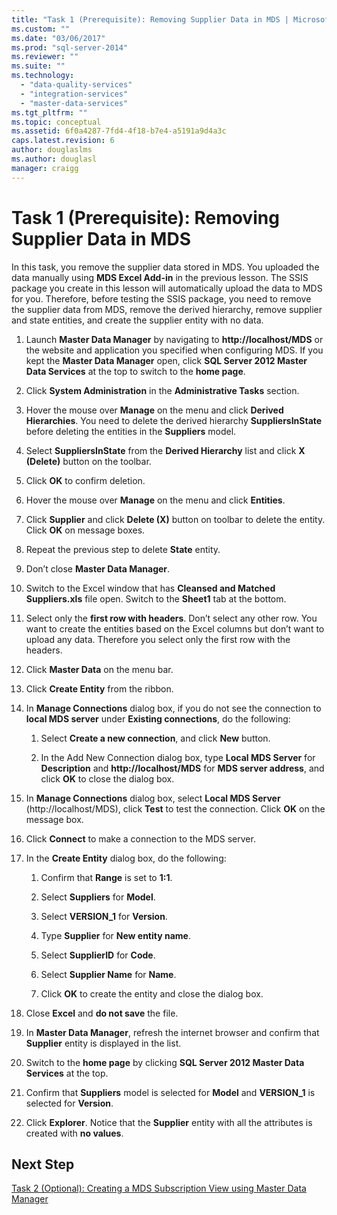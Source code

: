 ```yaml
---
title: "Task 1 (Prerequisite): Removing Supplier Data in MDS | Microsoft Docs"
ms.custom: ""
ms.date: "03/06/2017"
ms.prod: "sql-server-2014"
ms.reviewer: ""
ms.suite: ""
ms.technology: 
  - "data-quality-services"
  - "integration-services"
  - "master-data-services"
ms.tgt_pltfrm: ""
ms.topic: conceptual
ms.assetid: 6f0a4287-7fd4-4f18-b7e4-a5191a9d4a3c
caps.latest.revision: 6
author: douglaslms
ms.author: douglasl
manager: craigg
---
```

# Task 1 (Prerequisite): Removing Supplier Data in MDS
  In this task, you remove the supplier data stored in MDS. You uploaded the data manually using **MDS Excel Add-in** in the previous lesson. The SSIS package you create in this lesson will automatically upload the data to MDS for you. Therefore, before testing the SSIS package, you need to remove the supplier data from MDS, remove the derived hierarchy, remove supplier and state entities, and create the supplier entity with no data.  
  
1.  Launch **Master Data Manager** by navigating to **http://localhost/MDS** or the website and application you specified when configuring MDS. If you kept the **Master Data Manager** open, click **SQL Server 2012 Master Data Services** at the top to switch to the **home page**.  
  
2.  Click **System Administration** in the **Administrative Tasks** section.  
  
3.  Hover the mouse over **Manage** on the menu and click **Derived Hierarchies**. You need to delete the derived hierarchy **SuppliersInState** before deleting the entities in the **Suppliers** model.  
  
4.  Select **SuppliersInState** from the **Derived Hierarchy** list and click **X (Delete)** button on the toolbar.  
  
5.  Click **OK** to confirm deletion.  
  
6.  Hover the mouse over **Manage** on the menu and click **Entities**.  
  
7.  Click **Supplier** and click **Delete (X)** button on toolbar to delete the entity. Click **OK** on message boxes.  
  
8.  Repeat the previous step to delete **State** entity.  
  
9. Don’t close **Master Data Manager**.  
  
10. Switch to the Excel window that has **Cleansed and Matched Suppliers.xls** file open. Switch to the **Sheet1** tab at the bottom.  
  
11. Select only the **first row with headers**. Don’t select any other row. You want to create the entities based on the Excel columns but don’t want to upload any data. Therefore you select only the first row with the headers.  
  
12. Click **Master Data** on the menu bar.  
  
13. Click **Create Entity** from the ribbon.  
  
14. In **Manage Connections** dialog box, if you do not see the connection to **local MDS server** under **Existing connections**, do the following:  
  
    1.  Select **Create a new connection**, and click **New** button.  
  
    2.  In the Add New Connection dialog box, type **Local MDS Server** for **Description** and **http://localhost/MDS** for **MDS server address**, and click **OK** to close the dialog box.  
  
15. In **Manage Connections** dialog box, select **Local MDS Server** (http://localhost/MDS), click **Test** to test the connection. Click **OK** on the message box.  
  
16. Click **Connect** to make a connection to the MDS server.  
  
17. In the **Create Entity** dialog box, do the following:  
  
    1.  Confirm that **Range** is set to **$1:$1**.  
  
    2.  Select **Suppliers** for **Model**.  
  
    3.  Select **VERSION_1** for **Version**.  
  
    4.  Type **Supplier** for **New entity name**.  
  
    5.  Select **SupplierID** for **Code**.  
  
    6.  Select **Supplier Name** for **Name**.  
  
    7.  Click **OK** to create the entity and close the dialog box.  
  
18. Close **Excel** and **do not save** the file.  
  
19. In **Master Data Manager**, refresh the internet browser and confirm that **Supplier** entity is displayed in the list.  
  
20. Switch to the **home page** by clicking **SQL Server 2012 Master Data Services** at the top.  
  
21. Confirm that **Suppliers** model is selected for **Model** and **VERSION_1** is selected for **Version**.  
  
22. Click **Explorer**. Notice that the **Supplier** entity with all the attributes is created with **no values**.  
  
## Next Step  
 [Task 2 &#40;Optional&#41;: Creating a MDS Subscription View using Master Data Manager](../../2014/tutorials/task-2-optional-creating-a-mds-subscription-view-using-master-data-manager.md)  
  
  
